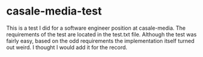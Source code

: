 # casale-media-test

This is a test I did for a software engineer position at casale-media. The requirements of the test are located in the test.txt file. Although the test was fairly easy, based on the odd requirements the implementation itself turned out weird.
I thought I would add it for the record.
